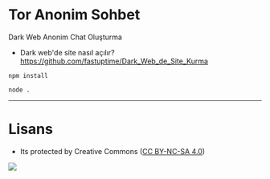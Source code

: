# Tor Anonim Sohbet
Dark Web Anonim Chat Oluşturma

- Dark web'de site nasıl açılır? https://github.com/fastuptime/Dark_Web_de_Site_Kurma

```
npm install
```

```
node .
```



---


# Lisans
- Its protected by Creative Commons ([CC BY-NC-SA 4.0](https://creativecommons.org/licenses/by-nc-sa/4.0/))

<a href="https://creativecommons.org/licenses/by-nc-sa/4.0/" title="BYNCSA40"><img src="https://licensebuttons.net/l/by-nc-sa/4.0/88x31.png"></a>
